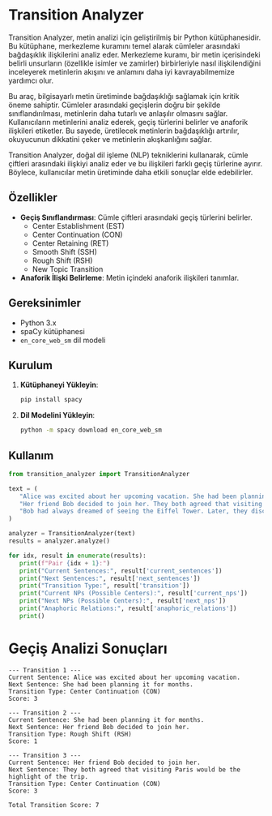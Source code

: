 # Transition Analyzer

Transition Analyzer, metin analizi için geliştirilmiş bir Python kütüphanesidir. Bu kütüphane, merkezleme kuramını temel alarak cümleler arasındaki bağdaşıklık ilişkilerini analiz eder. Merkezleme kuramı, bir metin içerisindeki belirli unsurların (özellikle isimler ve zamirler) birbirleriyle nasıl ilişkilendiğini inceleyerek metinlerin akışını ve anlamını daha iyi kavrayabilmemize yardımcı olur.

Bu araç, bilgisayarlı metin üretiminde bağdaşıklığı sağlamak için kritik öneme sahiptir. Cümleler arasındaki geçişlerin doğru bir şekilde sınıflandırılması, metinlerin daha tutarlı ve anlaşılır olmasını sağlar. Kullanıcıların metinlerini analiz ederek, geçiş türlerini belirler ve anaforik ilişkileri etiketler. Bu sayede, üretilecek metinlerin bağdaşıklığı artırılır, okuyucunun dikkatini çeker ve metinlerin akışkanlığını sağlar.

Transition Analyzer, doğal dil işleme (NLP) tekniklerini kullanarak, cümle çiftleri arasındaki ilişkiyi analiz eder ve bu ilişkileri farklı geçiş türlerine ayırır. Böylece, kullanıcılar metin üretiminde daha etkili sonuçlar elde edebilirler.

## Özellikler

- **Geçiş Sınıflandırması**: Cümle çiftleri arasındaki geçiş türlerini belirler.
  - Center Establishment (EST)
  - Center Continuation (CON)
  - Center Retaining (RET)
  - Smooth Shift (SSH)
  - Rough Shift (RSH)
  - New Topic Transition
- **Anaforik İlişki Belirleme**: Metin içindeki anaforik ilişkileri tanımlar.

## Gereksinimler

- Python 3.x
- spaCy kütüphanesi
- `en_core_web_sm` dil modeli

## Kurulum

1. **Kütüphaneyi Yükleyin**:

   ```bash
   pip install spacy
2. **Dil Modelini Yükleyin**:

   ```bash
   python -m spacy download en_core_web_sm


## Kullanım
   ```python
   from transition_analyzer import TransitionAnalyzer

   text = (
      "Alice was excited about her upcoming vacation. She had been planning it for months. "
      "Her friend Bob decided to join her. They both agreed that visiting Paris would be the highlight of the trip. "
      "Bob had always dreamed of seeing the Eiffel Tower. Later, they discussed what to do in the city."
   )

   analyzer = TransitionAnalyzer(text)
   results = analyzer.analyze()

   for idx, result in enumerate(results):
      print(f"Pair {idx + 1}:")
      print("Current Sentences:", result['current_sentences'])
      print("Next Sentences:", result['next_sentences'])
      print("Transition Type:", result['transition'])
      print("Current NPs (Possible Centers):", result['current_nps'])
      print("Next NPs (Possible Centers):", result['next_nps'])
      print("Anaphoric Relations:", result['anaphoric_relations'])
      print()
   ```
# Geçiş Analizi Sonuçları
   ```
   --- Transition 1 ---
   Current Sentence: Alice was excited about her upcoming vacation.
   Next Sentence: She had been planning it for months.
   Transition Type: Center Continuation (CON)
   Score: 3

   --- Transition 2 ---
   Current Sentence: She had been planning it for months.
   Next Sentence: Her friend Bob decided to join her.
   Transition Type: Rough Shift (RSH)
   Score: 1

   --- Transition 3 ---
   Current Sentence: Her friend Bob decided to join her.
   Next Sentence: They both agreed that visiting Paris would be the highlight of the trip.
   Transition Type: Center Continuation (CON)
   Score: 3

   Total Transition Score: 7
   